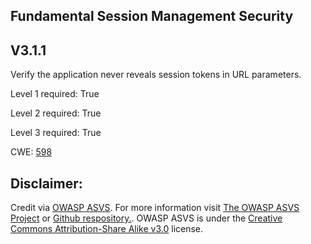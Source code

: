 ##  Fundamental Session Management Security

## V3.1.1

Verify the application never reveals session tokens in URL parameters.

Level 1 required: True

Level 2 required: True

Level 3 required: True

CWE: [598](https://cwe.mitre.org/data/definitions/598)



## Disclaimer:

Credit via [OWASP ASVS](https://owasp.org/www-project-application-security-verification-standard/). For more information visit [The OWASP ASVS Project](https://owasp.org/www-project-application-security-verification-standard/) or [Github respository.](https://github.com/OWASP/ASVS). OWASP ASVS is under the [Creative Commons Attribution-Share Alike v3.0](https://creativecommons.org/licenses/by-sa/3.0/) license.
